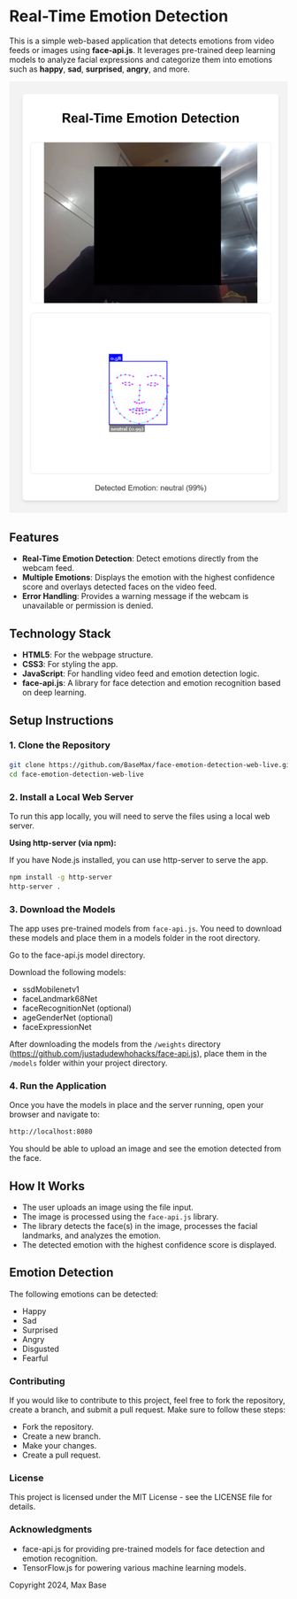 # Real-Time Emotion Detection

This is a simple web-based application that detects emotions from video feeds or images using **face-api.js**. It leverages pre-trained deep learning models to analyze facial expressions and categorize them into emotions such as **happy**, **sad**, **surprised**, **angry**, and more.

![Real-Time Emotion Detection](demo.jpg)

## Features

- **Real-Time Emotion Detection**: Detect emotions directly from the webcam feed.
- **Multiple Emotions**: Displays the emotion with the highest confidence score and overlays detected faces on the video feed.
- **Error Handling**: Provides a warning message if the webcam is unavailable or permission is denied.

## Technology Stack

- **HTML5**: For the webpage structure.
- **CSS3**: For styling the app.
- **JavaScript**: For handling video feed and emotion detection logic.
- **face-api.js**: A library for face detection and emotion recognition based on deep learning.

## Setup Instructions

### 1. Clone the Repository

```bash
git clone https://github.com/BaseMax/face-emotion-detection-web-live.git
cd face-emotion-detection-web-live
```

### 2. Install a Local Web Server

To run this app locally, you will need to serve the files using a local web server.

**Using http-server (via npm):**

If you have Node.js installed, you can use http-server to serve the app.

```bash
npm install -g http-server
http-server .
```

### 3. Download the Models

The app uses pre-trained models from `face-api.js`. You need to download these models and place them in a models folder in the root directory.

Go to the face-api.js model directory.

Download the following models:
- ssdMobilenetv1
- faceLandmark68Net
- faceRecognitionNet (optional)
- ageGenderNet (optional)
- faceExpressionNet

After downloading the models from the `/weights` directory (https://github.com/justadudewhohacks/face-api.js), place them in the `/models` folder within your project directory.

### 4. Run the Application

Once you have the models in place and the server running, open your browser and navigate to:

```bash
http://localhost:8080
```

You should be able to upload an image and see the emotion detected from the face.

## How It Works

- The user uploads an image using the file input.
- The image is processed using the `face-api.js` library.
- The library detects the face(s) in the image, processes the facial landmarks, and analyzes the emotion.
- The detected emotion with the highest confidence score is displayed.

## Emotion Detection

The following emotions can be detected:

- Happy
- Sad
- Surprised
- Angry
- Disgusted
- Fearful

### Contributing

If you would like to contribute to this project, feel free to fork the repository, create a branch, and submit a pull request. Make sure to follow these steps:

- Fork the repository.
- Create a new branch.
- Make your changes.
- Create a pull request.

### License

This project is licensed under the MIT License - see the LICENSE file for details.

### Acknowledgments

- face-api.js for providing pre-trained models for face detection and emotion recognition.
- TensorFlow.js for powering various machine learning models.

Copyright 2024, Max Base
